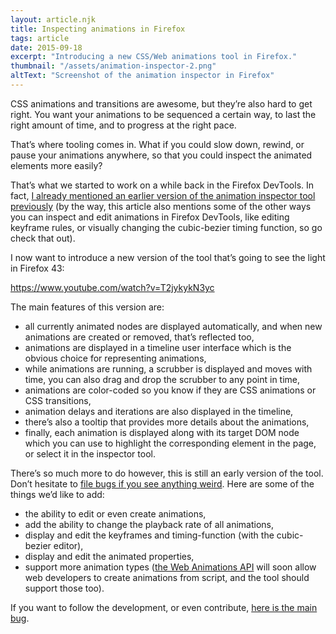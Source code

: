 ```yaml
---
layout: article.njk
title: Inspecting animations in Firefox
tags: article
date: 2015-09-18
excerpt: "Introducing a new CSS/Web animations tool in Firefox."
thumbnail: "/assets/animation-inspector-2.png"
altText: "Screenshot of the animation inspector in Firefox"
---
```

CSS animations and transitions are awesome, but they’re also hard to get right.
You want your animations to be sequenced a certain way, to last the right amount of time, and to progress at the right pace.

That’s where tooling comes in. What if you could slow down, rewind, or pause your animations anywhere, so that you could inspect the animated elements more easily?

That’s what we started to work on a while back in the Firefox DevTools.
In fact, [I already mentioned an earlier version of the animation inspector tool previously](2015-02-12-devtools-for-creative-people) (by the way, this article also mentions some of the other ways you can inspect and edit animations in Firefox DevTools, like editing keyframe rules, or visually changing the cubic-bezier timing function, so go check that out).

I now want to introduce a new version of the tool that’s going to see the light in Firefox 43:

https://www.youtube.com/watch?v=T2jykykN3yc

The main features of this version are:

* all currently animated nodes are displayed automatically, and when new animations are created or removed, that’s reflected too,
* animations are displayed in a timeline user interface which is the obvious choice for representing animations,
* while animations are running, a scrubber is displayed and moves with time, you can also drag and drop the scrubber to any point in time,
* animations are color-coded so you know if they are CSS animations or CSS transitions,
* animation delays and iterations are also displayed in the timeline,
* there’s also a tooltip that provides more details about the animations,
* finally, each animation is displayed along with its target DOM node which you can use to highlight the corresponding element in the page, or select it in the inspector tool.

There’s so much more to do however, this is still an early version of the tool. Don’t hesitate to [file bugs if you see anything weird](https://bugzilla.mozilla.org/enter_bug.cgi?product=Firefox&component=Developer%20Tools%3A%20Inspector).
Here are some of the things we’d like to add:

* the ability to edit or even create animations,
* add the ability to change the playback rate of all animations,
* display and edit the keyframes and timing-function (with the cubic-bezier editor),
* display and edit the animated properties,
* support more animation types ([the Web Animations API](https://w3c.github.io/web-animations/) will soon allow web developers to create animations from script, and the tool should support those too).

If you want to follow the development, or even contribute, [here is the main bug](https://bugzilla.mozilla.org/show_bug.cgi?id=985861).
